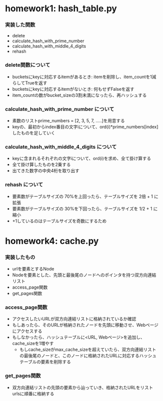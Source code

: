 # homework1:  hash_table.py
### 実装した関数
- delete  
- calculate_hash_with_prime_number
- calculate_hash_with_middle_4_digits
- rehash

### delete関数について
- bucketsにkeyに対応するitemがあるとき: itemを削除し、item_countを1減らしてTrueを返す
- bucketsにkeyに対応するitemがないとき: 何もせずFalseを返す
- item_countの数がbucket_sizeの3割未満になったら、再ハッシュする

### calculate_hash_with_prime_number について
- 素数のリストprime_numbers = [2, 3, 5, 7, .....]を用意する
- keyの、最初からindex番目の文字iについて、ord(i)*prime_numbers[index]したものを足していく

### calculate_hash_with_middle_4_digits について
- keyに含まれるそれぞれの文字iについて、ord(i)を求め、全て掛け算する
- 全て掛け算したものを2乗する
- 出てきた数字の中央4桁を取り出す

### rehash について
- 要素数がテーブルサイズの 70%を上回ったら、テーブルサイズを 2倍 + 1 に拡張 
- 要素数がテーブルサイズの 30%を下回ったら、テーブルサイズを 1/2 + 1 に縮小
- +1しているのはテーブルサイズを奇数にするため


# homework4: cache.py
### 実装したもの
- urlを要素とするNode
- Nodeを要素とした、先頭と最後尾のノードへのポインタを持つ双方向連結リスト
- access_page関数
- get_pages関数

### access_page関数
- アクセスしたいURLが双方向連結リストに格納されているか確認
- もしあったら、そのURLが格納されたノードを先頭に移動させ、Webページにアクセスする
- もしなかったら、ハッシュテーブルに<URL, Webページ>を追加し、cache_sizeを1増やす
    - もしcache_sizeがmax_cache_sizeを超えていたら、双方向連結リストの最後尾のノードと、このノードに格納されたURLに対応するハッシュテーブルの要素を削除する

### get_pages関数
- 双方向連結リストの先頭の要素から辿っていき、格納されたURLをリストurlsに順番に格納する